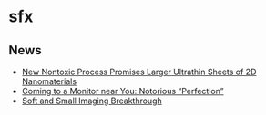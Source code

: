 # sfx

## News
- [New Nontoxic Process Promises Larger Ultrathin Sheets of 2D Nanomaterials](http://bit.ly/2a8HqyP)
- [Coming to a Monitor near You: Notorious “Perfection”](http://science.energy.gov/bes/highlights/2016/bes-2016-07-f/)
- [Soft and Small Imaging Breakthrough](http://science.energy.gov/bes/highlights/2016/bes-2016-07-g/)


